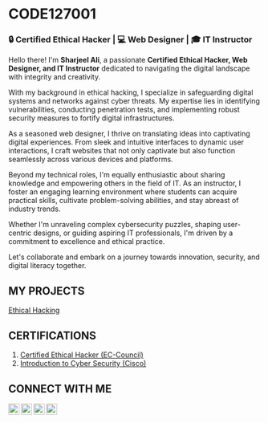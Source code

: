<h1>CODE127001</h1>

<h3>🔒 Certified Ethical Hacker | 💻 Web Designer | 🎓 IT Instructor</h3>

Hello there! I'm <b>Sharjeel Ali</b>, a passionate <b>Certified Ethical Hacker, Web Designer, and IT Instructor</b> dedicated to navigating the digital landscape with integrity and creativity.

With my background in ethical hacking, I specialize in safeguarding digital systems and networks against cyber threats. My expertise lies in identifying vulnerabilities, conducting penetration tests, and implementing robust security measures to fortify digital infrastructures.

As a seasoned web designer, I thrive on translating ideas into captivating digital experiences. From sleek and intuitive interfaces to dynamic user interactions, I craft websites that not only captivate but also function seamlessly across various devices and platforms.

Beyond my technical roles, I'm equally enthusiastic about sharing knowledge and empowering others in the field of IT. As an instructor, I foster an engaging learning environment where students can acquire practical skills, cultivate problem-solving abilities, and stay abreast of industry trends.

Whether I'm unraveling complex cybersecurity puzzles, shaping user-centric designs, or guiding aspiring IT professionals, I'm driven by a commitment to excellence and ethical practice.

Let's collaborate and embark on a journey towards innovation, security, and digital literacy together.

<h2>MY PROJECTS</h2>

[Ethical Hacking](https://www.test.com)

<h2>CERTIFICATIONS</h2>

1. [Certified Ethical Hacker (EC-Council)](https://drive.google.com/drive/folders/1qbQWQLELN_Xj4O-d5EkXKfb9kbN0Ksw0?usp=drive_link)
2. [Introduction to Cyber Security (Cisco)](https://drive.google.com/drive/folders/1qbQWQLELN_Xj4O-d5EkXKfb9kbN0Ksw0?usp=drive_link)

<h2>CONNECT WITH ME</h3>

[<img align="left" alt="Sharjeel Ali | Facebook" width="22px" src="https://cdn.jsdelivr.net/npm/simple-icons@v3/icons/facebook.svg">](https://www.facebook.com/code127.0.0.11/)
[<img align="left" alt="Sharjeel Ali | Instagram" width="22px" src="https://cdn.jsdelivr.net/npm/simple-icons@v3/icons/instagram.svg">](https://www.instagram.com/sharjeel.ali290/?hl=en)
[<img align="left" alt="Sharjeel Ali | Whatsapp" width="22px" src="https://cdn.jsdelivr.net/npm/simple-icons@v3/icons/whatsapp.svg">](https://api.whatsapp.com/send?phone=923091021355)
[<img align="left" alt="Sharjeel Ali | Email" width="22px" src="https://cdn.jsdelivr.net/npm/simple-icons@v3/icons/gmail.svg">](mailto:sharjeel.ali503@gmail.com)

